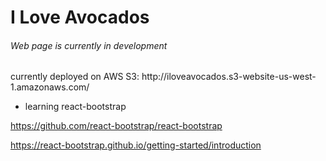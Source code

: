 <h1>I Love Avocados</h1>
<h6>Web page is currently in development</h6>
currently deployed on AWS S3: http://iloveavocados.s3-website-us-west-1.amazonaws.com/

- learning react-bootstrap



https://github.com/react-bootstrap/react-bootstrap

https://react-bootstrap.github.io/getting-started/introduction
